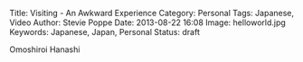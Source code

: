 Title: Visiting  - An Awkward Experience
Category: Personal
Tags: Japanese, Video
Author: Stevie Poppe
Date: 2013-08-22 16:08
Image: helloworld.jpg
Keywords: Japanese, Japan, Personal
Status: draft

<!-- PELICAN_BEGIN_SUMMARY --> 

Omoshiroi Hanashi

<!-- PELICAN_END_SUMMARY -->

